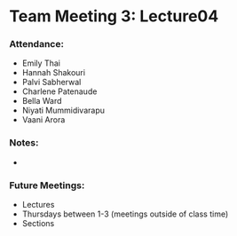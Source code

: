 # Team Meeting 3: Lecture04

### Attendance: 
* Emily Thai
* Hannah Shakouri
* Palvi Sabherwal
* Charlene Patenaude
* Bella Ward 
* Niyati Mummidivarapu
* Vaani Arora

### Notes:
*

### Future Meetings:
* Lectures
* Thursdays between 1-3 (meetings outside of class time)
* Sections
